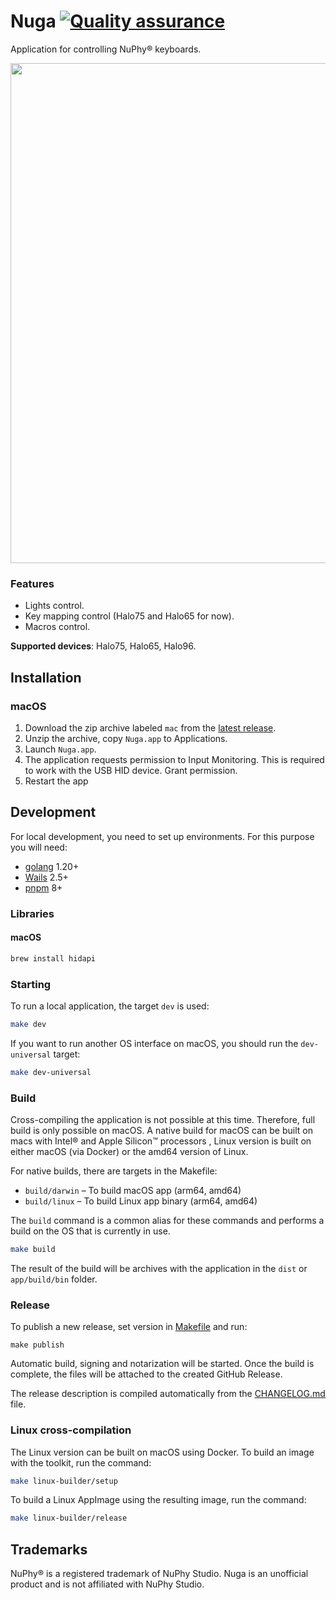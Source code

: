 # Nuga [![Quality assurance](https://github.com/mishamyrt/Nuga/actions/workflows/quality-assurance.yaml/badge.svg)](https://github.com/mishamyrt/Nuga/actions/workflows/quality-assurance.yaml)

Application for controlling NuPhy® keyboards.

<img src="https://nuga.myrt.co/window.png" width="800px" />

### Features

* Lights control.
* Key mapping control (Halo75 and Halo65 for now). 
* Macros control.

**Supported devices**: Halo75, Halo65, Halo96.

## Installation

### macOS

1. Download the zip archive labeled `mac` from the [latest release](https://github.com/mishamyrt/Nuga/releases/latest).
2. Unzip the archive, copy `Nuga.app` to Applications.
3. Launch `Nuga.app`.
4. The application requests permission to Input Monitoring. This is required to work with the USB HID device. Grant permission.
5. Restart the app

## Development

For local development, you need to set up environments. For this purpose you will need:

* [golang](https://go.dev/doc/install) 1.20+
* [Wails](https://wails.io/docs/gettingstarted/installation) 2.5+
* [pnpm](https://pnpm.io/installation) 8+

### Libraries

#### macOS

```sh
brew install hidapi
```

### Starting

To run a local application, the target `dev` is used:

```sh
make dev
```

If you want to run another OS interface on macOS, you should run the `dev-universal` target:

```sh
make dev-universal
```

### Build

Cross-compiling the application is not possible at this time. Therefore, full build is only possible on macOS. A native build for macOS can be built on macs with Intel® and Apple Silicon™ processors , Linux version is built on either macOS (via Docker) or the amd64 version of Linux.

For native builds, there are targets in the Makefile:

* `build/darwin` – To build macOS app (arm64, amd64)
* `build/linux` – To build Linux app binary (arm64, amd64)

The `build` command is a common alias for these commands and performs a build on the OS that is currently in use.

```sh
make build
```

The result of the build will be archives with the application in the `dist` or `app/build/bin` folder.

### Release

To publish a new release, set version in [Makefile](./Makefile) and run:

```
make publish
```

Automatic build, signing and notarization will be started. Once the build is complete, the files will be attached to the created GitHub Release.

The release description is compiled automatically from the [CHANGELOG.md](./CHANGELOG.md) file.

### Linux cross-compilation

The Linux version can be built on macOS using Docker. To build an image with the toolkit, run the command:

```sh
make linux-builder/setup
```

To build a Linux AppImage using the resulting image, run the command:

```sh
make linux-builder/release
```

## Trademarks

NuPhy® is a registered trademark of NuPhy Studio. Nuga is an unofficial product and is not affiliated with NuPhy Studio.
